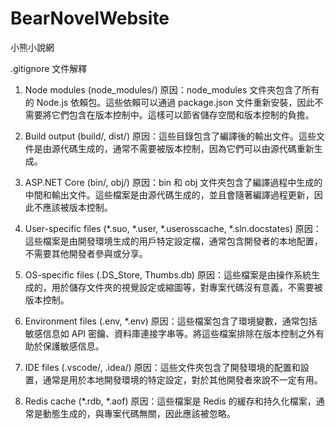 # BearNovelWebsite
小熊小說網

.gitignore 文件解釋
1. Node modules (node_modules/)
原因：node_modules 文件夾包含了所有的 Node.js 依賴包。這些依賴可以通過 package.json 文件重新安裝，因此不需要將它們包含在版本控制中。這樣可以節省儲存空間和版本控制的負擔。

2. Build output (build/, dist/)
原因：這些目錄包含了編譯後的輸出文件。這些文件是由源代碼生成的，通常不需要被版本控制，因為它們可以由源代碼重新生成。

3. ASP.NET Core (bin/, obj/)
原因：bin 和 obj 文件夾包含了編譯過程中生成的中間和輸出文件。這些檔案是由源代碼生成的，並且會隨著編譯過程更新，因此不應該被版本控制。

4. User-specific files (*.suo, *.user, *.userosscache, *.sln.docstates)
原因：這些檔案是由開發環境生成的用戶特定設定檔，通常包含開發者的本地配置，不需要其他開發者參與或分享。

5. OS-specific files (.DS_Store, Thumbs.db)
原因：這些檔案是由操作系統生成的，用於儲存文件夾的視覺設定或縮圖等，對專案代碼沒有意義，不需要被版本控制。

6. Environment files (.env, *.env)
原因：這些檔案包含了環境變數，通常包括敏感信息如 API 密鑰、資料庫連接字串等。將這些檔案排除在版本控制之外有助於保護敏感信息。

7. IDE files (.vscode/, .idea/)
原因：這些文件夾包含了開發環境的配置和設置，通常是用於本地開發環境的特定設定，對於其他開發者來說不一定有用。

8. Redis cache (*.rdb, *.aof)
原因：這些檔案是 Redis 的緩存和持久化檔案，通常是動態生成的，與專案代碼無關，因此應該被忽略。